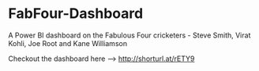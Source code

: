 # FabFour-Dashboard
A Power BI dashboard on the Fabulous Four cricketers - Steve Smith, Virat Kohli, Joe Root and Kane Williamson


Checkout the dashboard here --> http://shorturl.at/rETY9
